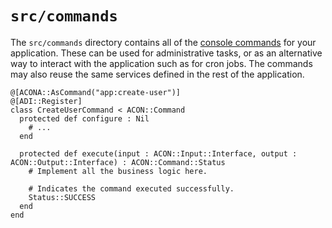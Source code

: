 # `src/commands`

The `src/commands` directory contains all of the [console commands](https://athenaframework.org/components/console/) for your application.
These can be used for administrative tasks, or as an alternative way to interact with the application such as for cron jobs.
The commands may also reuse the same services defined in the rest of the application.

```crystal
@[ACONA::AsCommand("app:create-user")]
@[ADI::Register]
class CreateUserCommand < ACON::Command
  protected def configure : Nil
    # ...
  end

  protected def execute(input : ACON::Input::Interface, output : ACON::Output::Interface) : ACON::Command::Status
    # Implement all the business logic here.

    # Indicates the command executed successfully.
    Status::SUCCESS
  end
end
```

